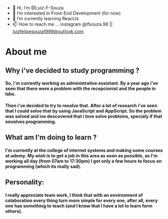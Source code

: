 - 👋 Hi, I’m @Luiz-F-Souza
- 👀 I’m interested in Front-End Development (for now)
- 🌱 I’m currently learning ReactJs
- 📫 How to reach me ... instagram @lfsouza.98 || luizfelipesouza1998@outlook.com

# About me

## Why i've decided to study programming ?

#### So, i'm currently working as administrative assistant. By a year ago i've seen that there were a problem with the recepcionist and the people in labs.
#### Then i've decided to try to resolve that. After a lot of research i've seen that I could solve that by using JavaScript and AppScript. So the problem was solved and ive descovered that i love solve problems, specialy if that envolves programming.

## What am I'm doing to learn ?

#### I'm currently at the college of internet systems and making some courses at udemy. My wish is to get a job in this area as soon as possible, as I'm working all day (from 07am to 17:30pm) I got only a few hours to focus on programming (which its really sad).

## Personality:

#### I really appreciate team work, I think that with an environment of colaboration every thing turn more simple for every one, after all, every one has something to teach (and I know that I have a lot to learn form others).



